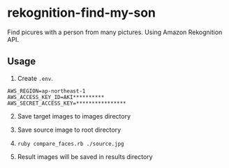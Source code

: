 # rekognition-find-my-son

Find picures with a person from many pictures.
Using Amazon Rekognition API.

## Usage

1. Create `.env`.
```
AWS_REGION=ap-northeast-1
AWS_ACCESS_KEY_ID=AKI**********
AWS_SECRET_ACCESS_KEY=****************
```

2. Save target images to images directory

3. Save source image to root directory

4. `ruby compare_faces.rb ./source.jpg`

5. Result images will be saved in results directory
